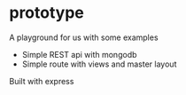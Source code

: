 # prototype

A playground for us with some examples

* Simple REST api with mongodb
* Simple route with views and master layout

Built with express

